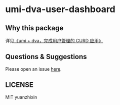 # umi-dva-user-dashboard

## Why this package

详见[《umi + dva，完成用户管理的 CURD 应用》](https://github.com/sorrycc/blog/issues/62)

## Questions & Suggestions

Please open an issue [here](https://github.com/umijs/umi/issues?q=is%3Aissue+is%3Aopen+sort%3Aupdated-desc).

## LICENSE

MIT
yuanzhixin
